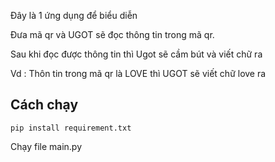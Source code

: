 Đây là 1 ứng dụng để biểu diễn 

Đưa mã qr và UGOT sẽ đọc thông tin trong mã qr. 

Sau khi đọc được thông tin thì Ugot sẽ cầm bút và viết chữ ra

Vd : Thôn tin trong mã qr là LOVE thì UGOT sẽ viết chữ love ra 

<h2>Cách chạy</h2>

`pip install requirement.txt`

Chạy file main.py

